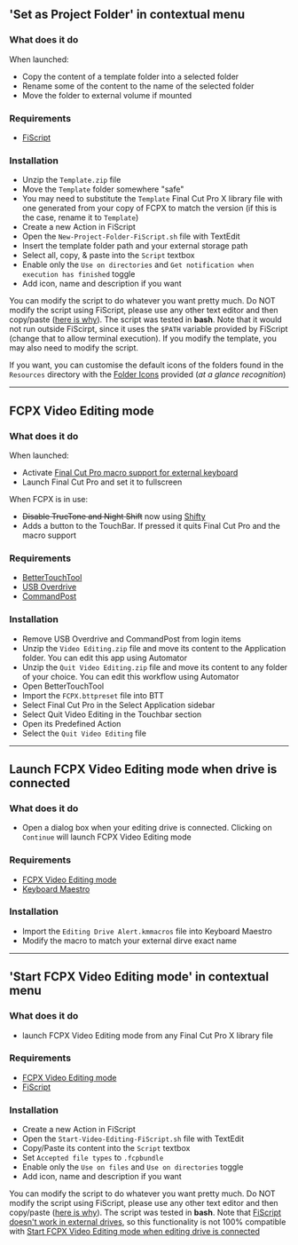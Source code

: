 ## 'Set as Project Folder' in contextual menu
### What does it do
When launched:
* Copy the content of a template folder into a selected folder
* Rename some of the content to the name of the selected folder
* Move the folder to external volume if mounted

### Requirements
* [FiScript](https://github.com/Mortennn/FiScript)

### Installation
* Unzip the `Template.zip` file
* Move the `Template` folder somewhere "safe"
* You may need to substitute the `Template` Final Cut Pro X library file with one generated from your copy of FCPX to match the version (if this is the case, rename it to `Template`)
* Create a new Action in FiScript
* Open the `New-Project-Folder-FiScript.sh` file with TextEdit
* Insert the template folder path and your external storage path
* Select all, copy, & paste into the `Script` textbox
* Enable only the `Use on directories` and `Get notification when execution has finished` toggle 
* Add icon, name and description if you want

You can modify the script to do whatever you want pretty much. Do NOT modify the script using FiScript, please use any other text editor and then copy/paste ([here is why](https://github.com/Mortennn/FiScript/issues/15)). The script was tested in **bash**. Note that it would not run outside FiScirpt, since it uses the `$PATH` variable provided by FiScript (change that to allow terminal execution). If you modify the template, you may also need to modify the script. 


If you want, you can customise the default icons of the folders found in the `Resources` directory with the [Folder Icons](https://github.com/JFtechOfficial/mac-automation-scripts/tree/master/Video%20Editing/folder-icons) provided (*at a glance recognition*)

---

## FCPX Video Editing mode
### What does it do
When launched:
* Activate [Final Cut Pro macro support for external keyboard](https://github.com/JFtechOfficial/FCPX-macro-keyboard)
* Launch Final Cut Pro and set it to fullscreen

When FCPX is in use:
* ~~Disable TrueTone and Night Shift~~ now using [Shifty](https://shifty.natethompson.io/en/)
* Adds a button to the TouchBar. If pressed it quits Final Cut Pro and the macro support

### Requirements
* [BetterTouchTool](https://a.paddle.com/v2/click/30842/40874?link=1061)
* [USB Overdrive](http://www.usboverdrive.com/USBOverdrive/News.html)
* [CommandPost](http://commandpost.io)

### Installation
* Remove USB Overdrive and CommandPost from login items
* Unzip the `Video Editing.zip` file and move its content to the Application folder. You can edit this app using Automator
* Unzip the `Quit Video Editing.zip` file and move its content to any folder of your choice. You can edit this workflow using Automator
* Open BetterTouchTool
* Import the `FCPX.bttpreset` file into BTT
* Select Final Cut Pro in the Select Application sidebar
* Select Quit Video Editing in the Touchbar section
* Open its Predefined Action 
* Select the `Quit Video Editing` file

---

## Launch FCPX Video Editing mode when drive is connected

### What does it do
* Open a dialog box when your editing drive is connected. Clicking on `Continue` will launch FCPX Video Editing mode

### Requirements
* [FCPX Video Editing mode](#FCPX-Video-Editing-mode)
* [Keyboard Maestro](https://www.keyboardmaestro.com/main/)

### Installation
* Import the `Editing Drive Alert.kmmacros` file into Keyboard Maestro
* Modify the macro to match your external dirve exact name

---

## 'Start FCPX Video Editing mode' in contextual menu

### What does it do
* launch FCPX Video Editing mode from any Final Cut Pro X library file

### Requirements
* [FCPX Video Editing mode](#FCPX-Video-Editing-mode)
* [FiScript](https://github.com/Mortennn/FiScript)

### Installation
* Create a new Action in FiScript
* Open the `Start-Video-Editing-FiScript.sh` file with TextEdit
* Copy/Paste its content into the `Script` textbox
* Set `Accepted file types` to `.fcpbundle`
* Enable only the `Use on files` and `Use on directories` toggle 
* Add icon, name and description if you want

You can modify the script to do whatever you want pretty much. Do NOT modify the script using FiScript, please use any other text editor and then copy/paste ([here is why](https://github.com/Mortennn/FiScript/issues/15)). The script was tested in **bash**. Note that [FiScript doesn't work in external drives](https://github.com/Mortennn/FiScript/issues/18), so this functionality is not 100% compatible with [Start FCPX Video Editing mode when editing drive is connected](#start-fcpx-video-editing-mode-when-drive-is-connected)
